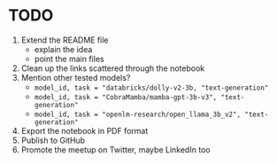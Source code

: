 # TODO

1. Extend the README file
    - explain the idea
    - point the main files
2. Clean up the links scattered through the notebook
3. Mention other tested models?
    - `model_id, task = "databricks/dolly-v2-3b, "text-generation"`
    - `model_id, task = "CobraMamba/mamba-gpt-3b-v3", "text-generation"`
    - `model_id, task = "openlm-research/open_llama_3b_v2", "text-generation"`
4. Export the notebook in PDF format
5. Publish to GitHub
6. Promote the meetup on Twitter, maybe LinkedIn too
